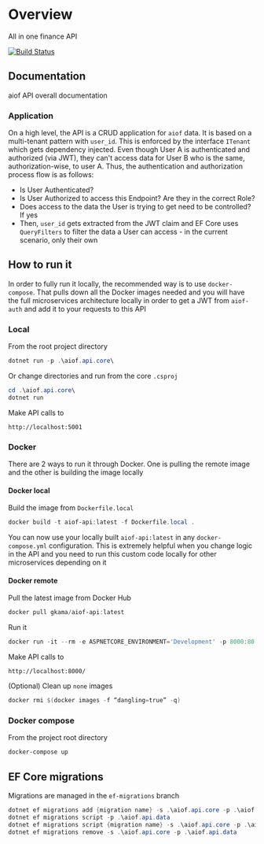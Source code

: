 # Overview

All in one finance API

[![Build Status](https://gkamacharov.visualstudio.com/gkama-cicd/_apis/build/status/kamacharovs.aiof-api?branchName=master)](https://gkamacharov.visualstudio.com/gkama-cicd/_build/latest?definitionId=20&branchName=master)

## Documentation

aiof API overall documentation

### Application

On a high level, the API is a CRUD application for `aiof` data. It is based on a multi-tenant pattern with `user_id`. This is enforced by the interface `ITenant` which gets dependency injected. Even though User A is authenticated and authorized (via JWT), they can't access data for User B who is the same, authorization-wise, to user A. Thus, the authentication and authorization process flow is as follows:

- Is User Authenticated?
- Is User Authorized to access this Endpoint? Are they in the correct Role?
- Does access to the data the User is trying to get need to be controlled? If yes
- Then, `user_id` gets extracted from the JWT claim and EF Core uses `QueryFilters` to filter the data a User can access - in the current scenario, only their own

## How to run it

In order to fully run it locally, the recommended way is to use `docker-compose`. That pulls down all the Docker images needed and you will have the full microservices architecture locally in order to get a JWT from `aiof-auth` and add it to your requests to this API

### Local

From the root project directory

```powershell
dotnet run -p .\aiof.api.core\
```

Or change directories and run from the core `.csproj`

```powershell
cd .\aiof.api.core\
dotnet run
```

Make API calls to

```text
http://localhost:5001
```

### Docker

There are 2 ways to run it through Docker. One is pulling the remote image and the other is building the image locally

#### Docker local

Build the image from `Dockerfile.local`

```powershell
docker build -t aiof-api:latest -f Dockerfile.local .
```

You can now use your locally built `aiof-api:latest` in any `docker-compose.yml` configuration. This is extremely helpful when you change logic in the API and you need to run this custom code locally for other microservices depending on it

#### Docker remote

Pull the latest image from Docker Hub

```powershell
docker pull gkama/aiof-api:latest
```

Run it

```powershell
docker run -it --rm -e ASPNETCORE_ENVIRONMENT='Development' -p 8000:80 gkama/aiof-api:latest
```

Make API calls to

```text
http://localhost:8000/
```

(Optional) Clean up `none` images

```powershell
docker rmi $(docker images -f “dangling=true” -q)
```

### Docker compose

From the project root directory

```powershell
docker-compose up
```

## EF Core migrations

Migrations are managed in the `ef-migrations` branch

```powershell
dotnet ef migrations add {migration name} -s .\aiof.api.core -p .\aiof.api.data
dotnet ef migrations script -p .\aiof.api.data
dotnet ef migrations script {migration name} -s .\aiof.api.core -p .\aiof.api.data
dotnet ef migrations remove -s .\aiof.api.core -p .\aiof.api.data
```
